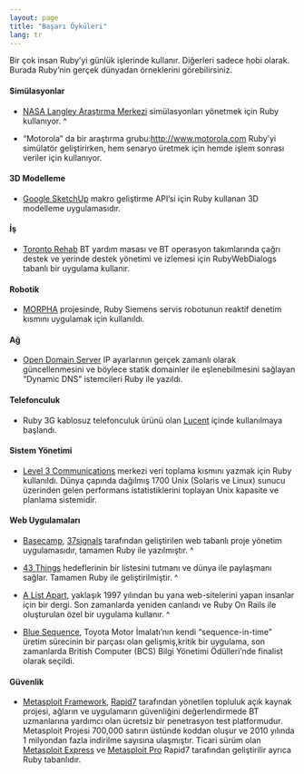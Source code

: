 ```yaml
---
layout: page
title: "Başarı Öyküleri"
lang: tr
---
```


Bir çok insan Ruby’yi günlük işlerinde kullanır. Diğerleri sadece hobi
olarak. Burada Ruby’nin gerçek dünyadan örneklerini görebilirsiniz.

#### Simülasyonlar

* [NASA Langley Araştırma Merkezi][1] simülasyonları yönetmek için Ruby
  kullanıyor.
^

* “Motorola” da bir araştırma grubu:http://www.motorola.com Ruby’yi
  simülatör geliştirirken, hem senaryo üretmek için hemde işlem sonrası
  veriler için kullanıyor.

#### 3D Modelleme

* [Google SketchUp][2] makro geliştirme API’si için Ruby kullanan 3D
  modelleme uygulamasıdır.

#### İş

* [Toronto Rehab][3] BT yardım masası ve BT operasyon takımlarında çağrı
  destek ve yerinde destek yönetimi ve izlemesi için RubyWebDialogs
  tabanlı bir uygulama kullanır.

#### Robotik

* [MORPHA][4] projesinde, Ruby Siemens servis robotunun reaktif denetim
  kısmını uygulamak için kullanıldı.

#### Ağ

* [Open Domain Server][5] IP ayarlarının gerçek zamanlı olarak
  güncellenmesini ve böylece statik domainler ile eşlenebilmesini
  sağlayan “Dynamic DNS” istemcileri Ruby ile yazıldı.

#### Telefonculuk

* Ruby 3G kablosuz telefonculuk ürünü olan [Lucent][6] içinde
  kullanılmaya başlandı.

#### Sistem Yönetimi

* [Level 3 Communications][7] merkezi veri toplama kısmını yazmak için
  Ruby kullanıldı. Dünya çapında dağılmış 1700 Unix (Solaris ve Linux)
  sunucu üzerinden gelen performans istatistiklerini toplayan Unix
  kapasite ve planlama sistemidir.

#### Web Uygulamaları

* [Basecamp][8], [37signals][9] tarafından geliştirilen web tabanlı
  proje yönetim uygulamasıdır, tamamen Ruby ile yazılmıştır.
^

* [43 Things][10] hedeflerinin bir listesini tutmanı ve dünya ile
  paylaşmanı sağlar. Tamamen Ruby ile geliştirilmiştir.
^

* [A List Apart][11], yaklaşık 1997 yılından bu yana web-sitelerini
  yapan insanlar için bir dergi. Son zamanlarda yeniden canlandı ve Ruby
  On Rails ile oluşturulan özel bir uygulama kullanır.
^

* [Blue Sequence][12], Toyota Motor İmalatı’nın kendi “sequence-in-time”
  üretim sürecinin bir parçası olan gelişmiş,kritik bir uygulama, son
  zamanlarda British Computer (BCS) Bilgi Yönetimi Ödülleri’nde finalist
  olarak seçildi.

#### Güvenlik

* [Metasploit Framework][13], [Rapid7][14] tarafından yönetilen topluluk
  açık kaynak projesi, ağların ve uygulamarın güvenliğini
  değerlendirmede BT uzmanlarına yardımcı olan ücretsiz bir penetrasyon
  test platformudur. Metasploit Projesi 700,000 satırın üstünde koddan
  oluşur ve 2010 yılında 1 milyondan fazla indirilme sayısına
  ulaşmıştır. Ticari sürüm olan [Metasploit Express][15] ve [Metasploit
  Pro][16] Rapid7 tarafından geliştirilir ayrıca Ruby tabanlıdır.



[1]: http://www.larc.nasa.gov/
[2]: http://www.sketchup.com/
[3]: http://www.torontorehab.on.ca/
[4]: http://www.morpha.de/php_e/
[5]: http://ods.org/
[6]: http://www.lucent.com/
[7]: http://www.level3.com/
[8]: http://www.basecamphq.com
[9]: http://www.37signals.com
[10]: http://www.43things.com
[11]: http://www.alistapart.com
[12]: http://www.bluefountain.com/casestudies/bfs-deliver-a-2nd-sequence-production-system-for-toyota/
[13]: http://www.metasploit.com
[14]: http://www.rapid7.com
[15]: http://www.rapid7.com/products/metasploit-express.jsp
[16]: http://www.rapid7.com/products/metasploit-pro.jsp
